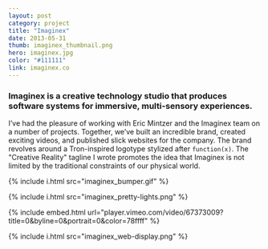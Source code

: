 ```yaml
---
layout: post
category: project
title: "Imaginex"
date: 2013-05-31
thumb: imaginex_thumbnail.png
hero: imaginex.jpg
color: "#111111"
link: imaginex.co
---
```


### Imaginex is a creative technology studio that produces software systems for immersive, multi-sensory experiences.

I’ve had the pleasure of working with Eric Mintzer and the Imaginex team on a number of projects. Together, we’ve built an incredible brand, created exciting videos, and published slick websites for the company. The brand revolves around a Tron-inspired logotype stylized after `function(x)`. The "Creative Reality" tagline I wrote promotes the idea that Imaginex is not limited by the traditional constraints of our physical world.

{% include i.html src="imaginex_bumper.gif" %}

{% include i.html src="imaginex_pretty-lights.png" %}

{% include embed.html url="player.vimeo.com/video/67373009?title=0&amp;byline=0&amp;portrait=0&amp;color=78ffff" %}

{% include i.html src="imaginex_web-display.png" %}

<!-- {% include button-link.html %} -->
